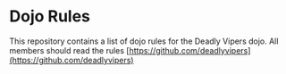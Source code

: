 Dojo Rules
==========

This repository contains a list of dojo rules for the Deadly Vipers dojo.
All members should read the rules
[https://github.com/deadlyvipers](https://github.com/deadlyvipers)

